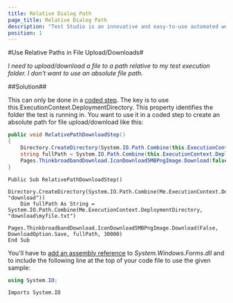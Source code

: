 ```yaml
---
title: Relative Dialog Path
page_title: Relative Dialog Path
description: "Test Studio is an innovative and easy-to-use automated web, WPF and load testing solution. Test Studio tests support essential technologies like ASP.NET AJAX, Silverlight, PHP and MVC. HTML5, Testing framework, functional testing, performance testing, load testing, exploratory testing, manual testing."
position: 1
---
```

#Use Relative Paths in File Upload/Downloads#

*I need to upload/download a file to a path relative to my test execution folder. I don't want to use an absolute file path.*

##Solution##

This can only be done in a <a href="/features/custom-steps/script-step" target="_blank">coded step</a>. The key is to use this.ExecutionContext.DeploymentDirectory. This property identifies the folder the test is running in. You want to use it in a coded step to create an absolute path for file upload/download like this:

```C#
public void RelativePathDownloadStep()
{
    Directory.CreateDirectory(System.IO.Path.Combine(this.ExecutionContext.DeploymentDirectory, "download"));
    string fullPath = System.IO.Path.Combine(this.ExecutionContext.DeploymentDirectory, "download\\myfile.txt");
    Pages.ThinkbroadbandDownload.IconDownload5MBPngImage.Download(false, DownloadOption.Save, fullPath, 30000);
}
```

```VB
Public Sub RelativePathDownloadStep()
	Directory.CreateDirectory(System.IO.Path.Combine(Me.ExecutionContext.DeploymentDirectory, "download"))
	Dim fullPath As String = System.IO.Path.Combine(Me.ExecutionContext.DeploymentDirectory, "download\myfile.txt")
	Pages.ThinkbroadbandDownload.IconDownload5MBPngImage.Download(False, DownloadOption.Save, fullPath, 30000)
End Sub
```
You'll have to <a href="/advanced-topics/coded-steps/add-assembly-reference" target="_blank">add an assembly reference</a> to *System.Windows.Forms.dll* and to include the following line at the top of your code file to use the given sample:

```C#
using System.IO;
```

```VB
Imports System.IO
```